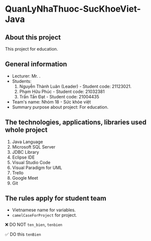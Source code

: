 # QuanLyNhaThuoc-SucKhoeViet-Java
## About this project
This project for education.
## General information
- Lecturer: Mr. .
- Students:
    1. Nguyễn Thành Luân (Leader) - Student code: 21123021.
    2. Phạm Hữu Phúc - Student code: 21032381
    3. Trần Tấn Đạt - Student code: 21004435
- Team's name: Nhóm 18 - Sức khỏe việt
- Summary purpose about project: For education.
## The technologies, applications, libraries used whole project
1. Java Language
2. Microsoft SQL Server
3. JDBC Library
4. Eclipse IDE
5. Visual Studio Code
6. Visual Paradigm for UML
7. Trello
8. Google Meet
9. Git
## The rules apply for student team
- Vietnamese name for variables.
- `camelCaseForProject` for project.

❌ DO NOT `ten_bien`, `tenbien`

✅ DO this `tenBien`

